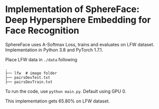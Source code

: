# Implementation of SphereFace: Deep Hypersphere Embedding for Face Recognition

SphereFace uses A-Softmax Loss, trains and evaluates on LFW dataset.
Implementation in Python 3.8 and PyTorch 1.7.1.

Place LFW data in `./data` following

    .
    ├── lfw  # image folder
    ├── pairsDevTest.txt
    ├── pairsDevTrain.txt

To run the code, use `python main.py`. Default using GPU 0.

This implementation gets 65.80% on LFW dataset.